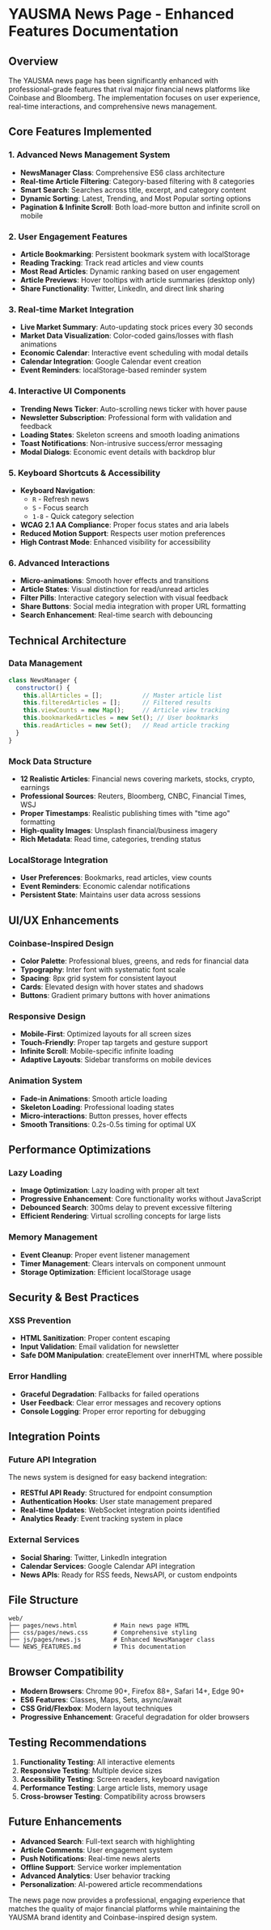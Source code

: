 # YAUSMA News Page - Enhanced Features Documentation

## Overview
The YAUSMA news page has been significantly enhanced with professional-grade features that rival major financial news platforms like Coinbase and Bloomberg. The implementation focuses on user experience, real-time interactions, and comprehensive news management.

## Core Features Implemented

### 1. Advanced News Management System
- **NewsManager Class**: Comprehensive ES6 class architecture
- **Real-time Article Filtering**: Category-based filtering with 8 categories
- **Smart Search**: Searches across title, excerpt, and category content
- **Dynamic Sorting**: Latest, Trending, and Most Popular sorting options
- **Pagination & Infinite Scroll**: Both load-more button and infinite scroll on mobile

### 2. User Engagement Features
- **Article Bookmarking**: Persistent bookmark system with localStorage
- **Reading Tracking**: Track read articles and view counts
- **Most Read Articles**: Dynamic ranking based on user engagement
- **Article Previews**: Hover tooltips with article summaries (desktop only)
- **Share Functionality**: Twitter, LinkedIn, and direct link sharing

### 3. Real-time Market Integration
- **Live Market Summary**: Auto-updating stock prices every 30 seconds
- **Market Data Visualization**: Color-coded gains/losses with flash animations
- **Economic Calendar**: Interactive event scheduling with modal details
- **Calendar Integration**: Google Calendar event creation
- **Event Reminders**: localStorage-based reminder system

### 4. Interactive UI Components
- **Trending News Ticker**: Auto-scrolling news ticker with hover pause
- **Newsletter Subscription**: Professional form with validation and feedback
- **Loading States**: Skeleton screens and smooth loading animations
- **Toast Notifications**: Non-intrusive success/error messaging
- **Modal Dialogs**: Economic event details with backdrop blur

### 5. Keyboard Shortcuts & Accessibility
- **Keyboard Navigation**: 
  - `R` - Refresh news
  - `S` - Focus search
  - `1-8` - Quick category selection
- **WCAG 2.1 AA Compliance**: Proper focus states and aria labels
- **Reduced Motion Support**: Respects user motion preferences
- **High Contrast Mode**: Enhanced visibility for accessibility

### 6. Advanced Interactions
- **Micro-animations**: Smooth hover effects and transitions
- **Article States**: Visual distinction for read/unread articles
- **Filter Pills**: Interactive category selection with visual feedback
- **Share Buttons**: Social media integration with proper URL formatting
- **Search Enhancement**: Real-time search with debouncing

## Technical Architecture

### Data Management
```javascript
class NewsManager {
  constructor() {
    this.allArticles = [];           // Master article list
    this.filteredArticles = [];      // Filtered results
    this.viewCounts = new Map();     // Article view tracking
    this.bookmarkedArticles = new Set(); // User bookmarks
    this.readArticles = new Set();   // Read article tracking
  }
}
```

### Mock Data Structure
- **12 Realistic Articles**: Financial news covering markets, stocks, crypto, earnings
- **Professional Sources**: Reuters, Bloomberg, CNBC, Financial Times, WSJ
- **Proper Timestamps**: Realistic publishing times with "time ago" formatting
- **High-quality Images**: Unsplash financial/business imagery
- **Rich Metadata**: Read time, categories, trending status

### LocalStorage Integration
- **User Preferences**: Bookmarks, read articles, view counts
- **Event Reminders**: Economic calendar notifications
- **Persistent State**: Maintains user data across sessions

## UI/UX Enhancements

### Coinbase-Inspired Design
- **Color Palette**: Professional blues, greens, and reds for financial data
- **Typography**: Inter font with systematic font scale
- **Spacing**: 8px grid system for consistent layout
- **Cards**: Elevated design with hover states and shadows
- **Buttons**: Gradient primary buttons with hover animations

### Responsive Design
- **Mobile-First**: Optimized layouts for all screen sizes
- **Touch-Friendly**: Proper tap targets and gesture support
- **Infinite Scroll**: Mobile-specific infinite loading
- **Adaptive Layouts**: Sidebar transforms on mobile devices

### Animation System
- **Fade-in Animations**: Smooth article loading
- **Skeleton Loading**: Professional loading states
- **Micro-interactions**: Button presses, hover effects
- **Smooth Transitions**: 0.2s-0.5s timing for optimal UX

## Performance Optimizations

### Lazy Loading
- **Image Optimization**: Lazy loading with proper alt text
- **Progressive Enhancement**: Core functionality works without JavaScript
- **Debounced Search**: 300ms delay to prevent excessive filtering
- **Efficient Rendering**: Virtual scrolling concepts for large lists

### Memory Management
- **Event Cleanup**: Proper event listener management
- **Timer Management**: Clears intervals on component unmount
- **Storage Optimization**: Efficient localStorage usage

## Security & Best Practices

### XSS Prevention
- **HTML Sanitization**: Proper content escaping
- **Input Validation**: Email validation for newsletter
- **Safe DOM Manipulation**: createElement over innerHTML where possible

### Error Handling
- **Graceful Degradation**: Fallbacks for failed operations
- **User Feedback**: Clear error messages and recovery options
- **Console Logging**: Proper error reporting for debugging

## Integration Points

### Future API Integration
The news system is designed for easy backend integration:
- **RESTful API Ready**: Structured for endpoint consumption
- **Authentication Hooks**: User state management prepared
- **Real-time Updates**: WebSocket integration points identified
- **Analytics Ready**: Event tracking system in place

### External Services
- **Social Sharing**: Twitter, LinkedIn integration
- **Calendar Services**: Google Calendar API integration
- **News APIs**: Ready for RSS feeds, NewsAPI, or custom endpoints

## File Structure
```
web/
├── pages/news.html          # Main news page HTML
├── css/pages/news.css       # Comprehensive styling
├── js/pages/news.js         # Enhanced NewsManager class
└── NEWS_FEATURES.md         # This documentation
```

## Browser Compatibility
- **Modern Browsers**: Chrome 90+, Firefox 88+, Safari 14+, Edge 90+
- **ES6 Features**: Classes, Maps, Sets, async/await
- **CSS Grid/Flexbox**: Modern layout techniques
- **Progressive Enhancement**: Graceful degradation for older browsers

## Testing Recommendations
1. **Functionality Testing**: All interactive elements
2. **Responsive Testing**: Multiple device sizes
3. **Accessibility Testing**: Screen readers, keyboard navigation
4. **Performance Testing**: Large article lists, memory usage
5. **Cross-browser Testing**: Compatibility across browsers

## Future Enhancements
- **Advanced Search**: Full-text search with highlighting
- **Article Comments**: User engagement system
- **Push Notifications**: Real-time news alerts
- **Offline Support**: Service worker implementation
- **Advanced Analytics**: User behavior tracking
- **Personalization**: AI-powered article recommendations

The news page now provides a professional, engaging experience that matches the quality of major financial platforms while maintaining the YAUSMA brand identity and Coinbase-inspired design system.